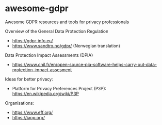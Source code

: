 # awesome-gdpr
Awesome GDPR resources and tools for privacy professionals

Overview of the General Data Protection Regulation
  * https://gdpr-info.eu/
  * https://www.sandtro.no/gdpr/ (Norwegian translation)
  
Data Protection Impact Assessments (DPIA)
  * https://www.cnil.fr/en/open-source-pia-software-helps-carry-out-data-protection-impact-assesment
  
Ideas for better privacy:
  * Platform for Privacy Preferences Project (P3P): https://en.wikipedia.org/wiki/P3P
  
Organisations:
  * https://www.eff.org/
  * https://iapp.org/
